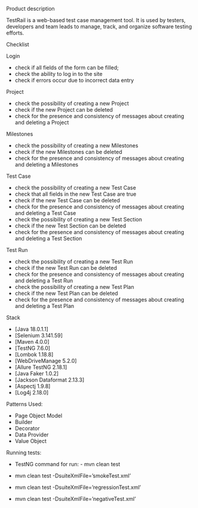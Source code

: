 Product description

TestRail is a web-based test case management tool. It is used by testers, developers and team leads to manage, track, and organize software testing efforts.

Checklist

Login
- check if all fields of the form can be filled;
- check the ability to log in to the site
- check if errors occur due to incorrect data entry

Project
- check the possibility of creating a new Project
- check if the new Project can be deleted
- check for the presence and consistency of messages about creating and deleting a Project

Milestones
- check the possibility of creating a new Milestones
- check if the new Milestones can be deleted
- check for the presence and consistency of messages about creating and deleting a Milestones

Test Case
- check the possibility of creating a new Test Case
- check that all fields in the new Test Case are true
- check if the new Test Case can be deleted
- check for the presence and consistency of messages about creating and deleting a Test Case
- check the possibility of creating a new Test Section
- check if the new Test Section can be deleted
- check for the presence and consistency of messages about creating and deleting a Test Section

Test Run
- check the possibility of creating a new Test Run
- check if the new Test Run can be deleted
- check for the presence and consistency of messages about creating and deleting a Test Run
- check the possibility of creating a new Test Plan
- check if the new Test Plan can be deleted
- check for the presence and consistency of messages about creating and deleting a Test Plan


Stack
- [Java 18.0.1.1]
- [Selenium 3.141.59]
- [Maven 4.0.0]
- [TestNG 7.6.0]
- [Lombok 1.18.8]
- [WebDriveManage 5.2.0]
- [Allure TestNG 2.18.1]
- [Java Faker 1.0.2]
- [Jackson Dataformat 2.13.3]
- [Aspectj 1.9.8]
- [Log4j 2.18.0]


Patterns Used: 
- Page Object Model
- Builder 
- Decorator
- Data Provider
- Value Object


Running tests:

- TestNG command for run: - mvn clean test


- mvn clean test -DsuiteXmlFile=’smokeTest.xml’
- mvn clean test -DsuiteXmlFile=’regressionTest.xml’
- mvn clean test -DsuiteXmlFile=’negativeTest.xml’






